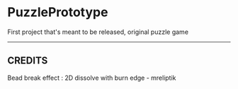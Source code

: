 # PuzzlePrototype
 First project that's meant to be released, original puzzle game

----------------
CREDITS
----------------
Bead break effect : 2D dissolve with burn edge - mreliptik
